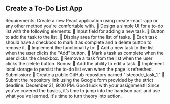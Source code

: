 ## Create a To-Do List App
Requirements:
Create a new React application using create-react-app or any other method you're comfortable
with.
 Design a simple UI for a to-do list with the following elements:
 Input field for adding a new task.
 Button to add the task to the list.
 Display area for the list of tasks.
 Each task should have a checkbox to mark it as complete and a delete button to remove
it.
 Implement the functionality to:
 Add a new task to the list when the user clicks the "Add" button.
 Mark a task as complete when the user clicks the checkbox.
 Remove a task from the list when the user clicks the delete button.
Bonus:
 Add the ability to edit a task.
 Implement local storage to persist the to-do list even when the page is refreshed.
Submission:
 Create a public GitHub repository named "Istecode_task_1."
 Submit the repository link using the Google form provided by the strict deadline: December
31, 9:00 PM.
Good luck with your assignment!! Since you've covered the basics, it’s time to jump into the handson part and use what you've learned. It's time to turn theory into action.